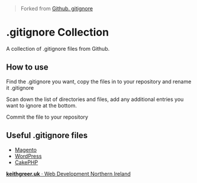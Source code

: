 > Forked from [Github. gitignore](https://github.com/github/gitignore)

# .gitignore Collection 

A collection of .gitignore files from Github. 

## How to use 

Find the .gitignore you want, copy the files in to your repository and rename it .gitignore

Scan down the list of directories and files, add any additional entries you want to ignore at the bottom. 

Commit the file to your repository 

## Useful .gitignore files

* [Magento](https://github.com/keithgreer/gitignore/blob/master/Magento.gitignore)
* [WordPress](https://github.com/keithgreer/gitignore/blob/master/WordPress.gitignore)
* [CakePHP](https://github.com/keithgreer/gitignore/blob/master/CakePHP.gitignore)



<a class="keithgreeruk" title="Web Developer Northern Ireland" href="https://keithgreer.uk"><strong>keithgreer.uk</strong> &middot; Web Development Northern Ireland</a>

